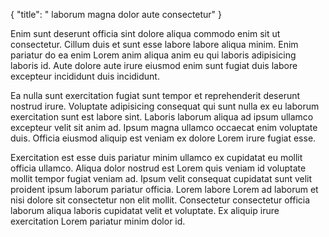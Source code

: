 {
  "title": " laborum magna dolor aute consectetur"
}

Enim sunt deserunt officia sint dolore aliqua commodo enim sit ut consectetur. Cillum duis et sunt esse labore labore aliqua minim. Enim pariatur do ea enim Lorem anim aliqua anim eu qui laboris adipisicing laboris id. Aute dolore aute irure eiusmod enim sunt fugiat duis labore excepteur incididunt duis incididunt.

Ea nulla sunt exercitation fugiat sunt tempor et reprehenderit deserunt nostrud irure. Voluptate adipisicing consequat qui sunt nulla ex eu laborum exercitation sunt est labore sint. Laboris laborum aliqua ad ipsum ullamco excepteur velit sit anim ad. Ipsum magna ullamco occaecat enim voluptate duis. Officia eiusmod aliquip est veniam ex dolore Lorem irure fugiat esse.

Exercitation est esse duis pariatur minim ullamco ex cupidatat eu mollit officia ullamco. Aliqua dolor nostrud est Lorem quis veniam id voluptate mollit tempor fugiat veniam ad. Ipsum velit consequat cupidatat sunt velit proident ipsum laborum pariatur officia. Lorem labore Lorem ad laborum et nisi dolore sit consectetur non elit mollit. Consectetur consectetur officia laborum aliqua laboris cupidatat velit et voluptate. Ex aliquip irure exercitation Lorem pariatur minim dolor id.